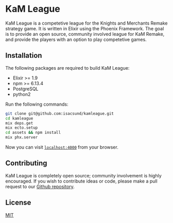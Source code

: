 # KaM League

KaM League is a competetive league for the Knights and Merchants Remake strategy game. It is written in Elixir using the Phoenix Framework. The goal is to provide an open source, community involved league for KaM Remake, and provide the players with an option to play competetive games.

## Installation

The following packages are required to build KaM League:

* Elixir >= 1.9
* npm >= 6.13.4
* PostgreSQL
* python2

Run the following commands:

```bash
git clone git@github.com:isacsund/kamleague.git
cd kamleague
mix deps.get
mix ecto.setup
cd assets && npm install
mix phx.server
```

Now you can visit [`localhost:4000`](http://localhost:4000) from your browser.

## Contributing

KaM League is completely open source; community involvement is highly encouraged. If you wish to contribute ideas or code, please make a pull request to our [Github repository](https://github.com/isacsund/kamleague/pulls).

## License

[MIT](LICENSE)
